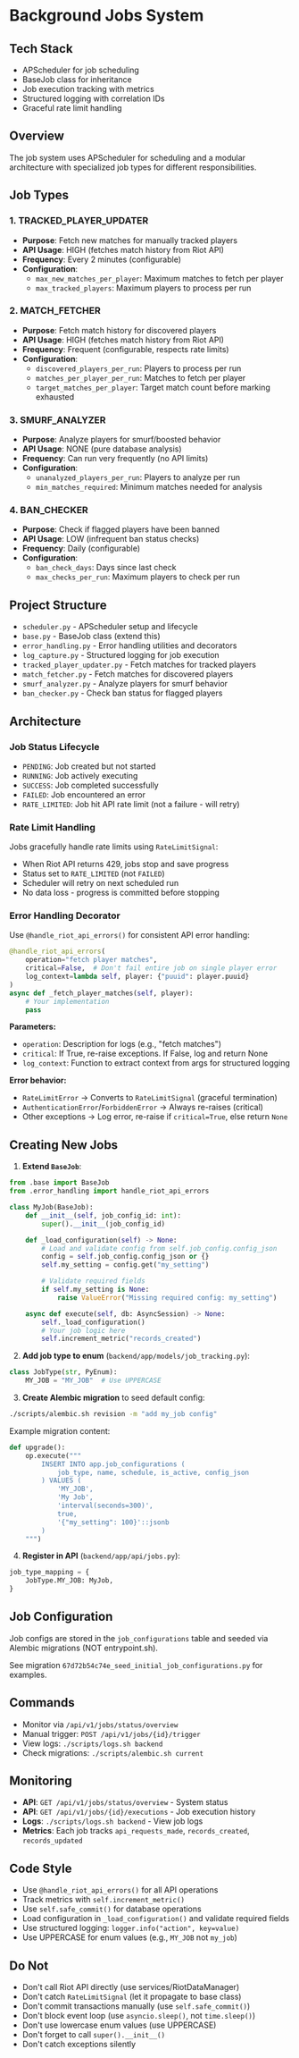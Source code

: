 # Background Jobs System

## Tech Stack
- APScheduler for job scheduling
- BaseJob class for inheritance
- Job execution tracking with metrics
- Structured logging with correlation IDs
- Graceful rate limit handling

## Overview
The job system uses APScheduler for scheduling and a modular architecture
with specialized job types for different responsibilities.

## Job Types

### 1. TRACKED_PLAYER_UPDATER
- **Purpose**: Fetch new matches for manually tracked players
- **API Usage**: HIGH (fetches match history from Riot API)
- **Frequency**: Every 2 minutes (configurable)
- **Configuration**:
  - `max_new_matches_per_player`: Maximum matches to fetch per player
  - `max_tracked_players`: Maximum players to process per run

### 2. MATCH_FETCHER
- **Purpose**: Fetch match history for discovered players
- **API Usage**: HIGH (fetches match history from Riot API)
- **Frequency**: Frequent (configurable, respects rate limits)
- **Configuration**:
  - `discovered_players_per_run`: Players to process per run
  - `matches_per_player_per_run`: Matches to fetch per player
  - `target_matches_per_player`: Target match count before marking exhausted

### 3. SMURF_ANALYZER
- **Purpose**: Analyze players for smurf/boosted behavior
- **API Usage**: NONE (pure database analysis)
- **Frequency**: Can run very frequently (no API limits)
- **Configuration**:
  - `unanalyzed_players_per_run`: Players to analyze per run
  - `min_matches_required`: Minimum matches needed for analysis

### 4. BAN_CHECKER
- **Purpose**: Check if flagged players have been banned
- **API Usage**: LOW (infrequent ban status checks)
- **Frequency**: Daily (configurable)
- **Configuration**:
  - `ban_check_days`: Days since last check
  - `max_checks_per_run`: Maximum players to check per run

## Project Structure

- `scheduler.py` - APScheduler setup and lifecycle
- `base.py` - BaseJob class (extend this)
- `error_handling.py` - Error handling utilities and decorators
- `log_capture.py` - Structured logging for job execution
- `tracked_player_updater.py` - Fetch matches for tracked players
- `match_fetcher.py` - Fetch matches for discovered players
- `smurf_analyzer.py` - Analyze players for smurf behavior
- `ban_checker.py` - Check ban status for flagged players

## Architecture

### Job Status Lifecycle
- `PENDING`: Job created but not started
- `RUNNING`: Job actively executing
- `SUCCESS`: Job completed successfully
- `FAILED`: Job encountered an error
- `RATE_LIMITED`: Job hit API rate limit (not a failure - will retry)

### Rate Limit Handling
Jobs gracefully handle rate limits using `RateLimitSignal`:
- When Riot API returns 429, jobs stop and save progress
- Status set to `RATE_LIMITED` (not `FAILED`)
- Scheduler will retry on next scheduled run
- No data loss - progress is committed before stopping

### Error Handling Decorator
Use `@handle_riot_api_errors()` for consistent API error handling:

```python
@handle_riot_api_errors(
    operation="fetch player matches",
    critical=False,  # Don't fail entire job on single player error
    log_context=lambda self, player: {"puuid": player.puuid}
)
async def _fetch_player_matches(self, player):
    # Your implementation
    pass
```

**Parameters:**
- `operation`: Description for logs (e.g., "fetch matches")
- `critical`: If True, re-raise exceptions. If False, log and return None
- `log_context`: Function to extract context from args for structured logging

**Error behavior:**
- `RateLimitError` → Converts to `RateLimitSignal` (graceful termination)
- `AuthenticationError`/`ForbiddenError` → Always re-raises (critical)
- Other exceptions → Log error, re-raise if `critical=True`, else return `None`

## Creating New Jobs

1. **Extend `BaseJob`**:
```python
from .base import BaseJob
from .error_handling import handle_riot_api_errors

class MyJob(BaseJob):
    def __init__(self, job_config_id: int):
        super().__init__(job_config_id)

    def _load_configuration(self) -> None:
        # Load and validate config from self.job_config.config_json
        config = self.job_config.config_json or {}
        self.my_setting = config.get("my_setting")

        # Validate required fields
        if self.my_setting is None:
            raise ValueError("Missing required config: my_setting")

    async def execute(self, db: AsyncSession) -> None:
        self._load_configuration()
        # Your job logic here
        self.increment_metric("records_created")
```

2. **Add job type to enum** (`backend/app/models/job_tracking.py`):
```python
class JobType(str, PyEnum):
    MY_JOB = "MY_JOB"  # Use UPPERCASE
```

3. **Create Alembic migration** to seed default config:
```bash
./scripts/alembic.sh revision -m "add my_job config"
```

Example migration content:
```python
def upgrade():
    op.execute("""
        INSERT INTO app.job_configurations (
            job_type, name, schedule, is_active, config_json
        ) VALUES (
            'MY_JOB',
            'My Job',
            'interval(seconds=300)',
            true,
            '{"my_setting": 100}'::jsonb
        )
    """)
```

4. **Register in API** (`backend/app/api/jobs.py`):
```python
job_type_mapping = {
    JobType.MY_JOB: MyJob,
}
```

## Job Configuration

Job configs are stored in the `job_configurations` table and seeded via Alembic migrations (NOT entrypoint.sh).

See migration `67d72b54c74e_seed_initial_job_configurations.py` for examples.

## Commands

- Monitor via `/api/v1/jobs/status/overview`
- Manual trigger: `POST /api/v1/jobs/{id}/trigger`
- View logs: `./scripts/logs.sh backend`
- Check migrations: `./scripts/alembic.sh current`

## Monitoring

- **API**: `GET /api/v1/jobs/status/overview` - System status
- **API**: `GET /api/v1/jobs/{id}/executions` - Job execution history
- **Logs**: `./scripts/logs.sh backend` - View job logs
- **Metrics**: Each job tracks `api_requests_made`, `records_created`, `records_updated`

## Code Style

- Use `@handle_riot_api_errors()` for all API operations
- Track metrics with `self.increment_metric()`
- Use `self.safe_commit()` for database operations
- Load configuration in `_load_configuration()` and validate required fields
- Use structured logging: `logger.info("action", key=value)`
- Use UPPERCASE for enum values (e.g., `MY_JOB` not `my_job`)

## Do Not

- Don't call Riot API directly (use services/RiotDataManager)
- Don't catch `RateLimitSignal` (let it propagate to base class)
- Don't commit transactions manually (use `self.safe_commit()`)
- Don't block event loop (use `asyncio.sleep()`, not `time.sleep()`)
- Don't use lowercase enum values (use UPPERCASE)
- Don't forget to call `super().__init__()`
- Don't catch exceptions silently